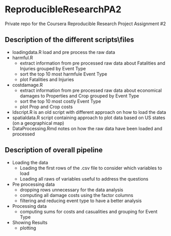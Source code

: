 # ReproducibleResearchPA2
Private repo for the Coursera Reproducible Research Project Assignment #2


## Description of the different scripts\\files

- loadingdata.R load and pre process the raw data
- harmful.R 
    - extract information from pre processed raw data about Fatalities and Injuries grouped by Event Type
    - sort the top 10 most harmfule Event Type 
    - plot Fatalities and Injuries
- costdamage.R 
    - extract information from pre processed raw data about economical damages to Properties and Crop grouped by Event Type
    - sort the top 10 most costly Event Type 
    - plot Prop and Crop costs
- ldscript.R is an old script with different approach on how to load the data
- spatialdata.R script containing approach to plot data based on US states (on a geographical map) 
- DataProcessing.Rmd notes on how the raw data have been loaded and processed

## Description of overall pipeline

- Loading the data
    - Loading the first rows of the .csv file to consider which variables to load
    - Loading all raws of variables useful to address the questions
- Pre processing data
    - dropping rows unnecessary for the data analysis
    - computing all damage costs using the factor columns
    - filtering and reducing event type to have a better analysis
- Processing data
    - computing sums for costs and casualities and grouping for Event Type
- Showing Results
    - plotting
